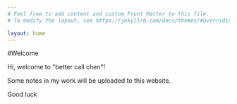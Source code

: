 ```yaml
---
# Feel free to add content and custom Front Matter to this file.
# To modify the layout, see https://jekyllrb.com/docs/themes/#overriding-theme-defaults

layout: home
---
```

#Welcome

Hi, welcome to "better call chen"!

Some notes in my work will be uploaded to this website.

Good luck
>

> 

>

>








